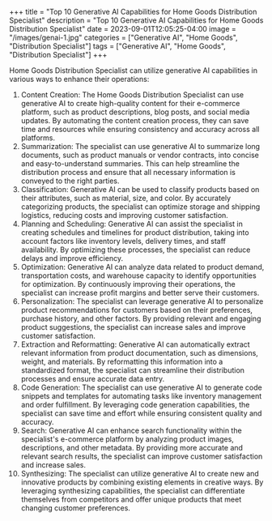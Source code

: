 +++
title = "Top 10 Generative AI Capabilities for Home Goods Distribution Specialist"
description = "Top 10 Generative AI Capabilities for Home Goods Distribution Specialist"
date = 2023-09-01T12:05:25-04:00
image = "/images/genai-1.jpg"
categories = ["Generative AI", "Home Goods", "Distribution Specialist"]
tags = ["Generative AI", "Home Goods", "Distribution Specialist"]
+++

Home Goods Distribution Specialist can utilize generative AI capabilities in various ways to enhance their operations:

1. Content Creation: The Home Goods Distribution Specialist can use generative AI to create high-quality content for their e-commerce platform, such as product descriptions, blog posts, and social media updates. By automating the content creation process, they can save time and resources while ensuring consistency and accuracy across all platforms.
2. Summarization: The specialist can use generative AI to summarize long documents, such as product manuals or vendor contracts, into concise and easy-to-understand summaries. This can help streamline the distribution process and ensure that all necessary information is conveyed to the right parties.
3. Classification: Generative AI can be used to classify products based on their attributes, such as material, size, and color. By accurately categorizing products, the specialist can optimize storage and shipping logistics, reducing costs and improving customer satisfaction.
4. Planning and Scheduling: Generative AI can assist the specialist in creating schedules and timelines for product distribution, taking into account factors like inventory levels, delivery times, and staff availability. By optimizing these processes, the specialist can reduce delays and improve efficiency.
5. Optimization: Generative AI can analyze data related to product demand, transportation costs, and warehouse capacity to identify opportunities for optimization. By continuously improving their operations, the specialist can increase profit margins and better serve their customers.
6. Personalization: The specialist can leverage generative AI to personalize product recommendations for customers based on their preferences, purchase history, and other factors. By providing relevant and engaging product suggestions, the specialist can increase sales and improve customer satisfaction.
7. Extraction and Reformatting: Generative AI can automatically extract relevant information from product documentation, such as dimensions, weight, and materials. By reformatting this information into a standardized format, the specialist can streamline their distribution processes and ensure accurate data entry.
8. Code Generation: The specialist can use generative AI to generate code snippets and templates for automating tasks like inventory management and order fulfillment. By leveraging code generation capabilities, the specialist can save time and effort while ensuring consistent quality and accuracy.
9. Search: Generative AI can enhance search functionality within the specialist's e-commerce platform by analyzing product images, descriptions, and other metadata. By providing more accurate and relevant search results, the specialist can improve customer satisfaction and increase sales.
10. Synthesizing: The specialist can utilize generative AI to create new and innovative products by combining existing elements in creative ways. By leveraging synthesizing capabilities, the specialist can differentiate themselves from competitors and offer unique products that meet changing customer preferences.